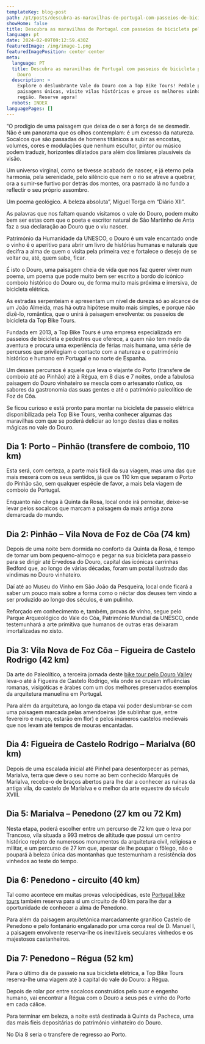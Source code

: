 ```yaml
---
templateKey: blog-post
path: /pt/posts/descubra-as-maravilhas-de-portugal-com-passeios-de-bicicleta-pelo-vale-do-douro//
showHome: false
title: Descubra as maravilhas de Portugal com passeios de bicicleta pelo vale do Douro
language: pt
date: 2024-02-09T09:12:59.430Z
featuredImage: /img/image-1.png
featuredImagePosition: center center
meta:
  language: PT
  title: Descubra as maravilhas de Portugal com passeios de bicicleta pelo vale do
    Douro
  description: >
    Explore o deslumbrante Vale do Douro com a Top Bike Tours! Pedale por
    paisagens únicas, visite vilas históricas e prove os melhores vinhos da
    região. Reserve agora!
  robots: INDEX
languagePages: []
---
```

“O prodígio de uma paisagem que deixa de o ser à força de se desmedir. Não é um panorama que os olhos contemplam: é um excesso da natureza. Socalcos que são passadas de homens titânicos a subir as encostas, volumes, cores e modulações que nenhum escultor, pintor ou músico podem traduzir, horizontes dilatados para além dos limiares plausíveis da visão. 

Um universo virginal, como se tivesse acabado de nascer, e já eterno pela harmonia, pela serenidade, pelo silêncio que nem o rio se atreve a quebrar, ora a sumir-se furtivo por detrás dos montes, ora pasmado lá no fundo a reflectir o seu próprio assombro. 

Um poema geológico. A beleza absoluta”, Miguel Torga em “Diário XII”.



As palavras que nos faltam quando visitamos o vale do Douro, podem muito bem ser estas com que o poeta e escritor natural de São Martinho de Anta faz a sua declaração ao Douro que o viu nascer.

Património da Humanidade da UNESCO, o Douro é um vale encantado onde o vinho é o aperitivo para abrir um livro de histórias humanas e naturais que decifra a alma de quem o visita pela primeira vez e fortalece o desejo de se voltar ou, até, quem sabe, ficar.

É isto o Douro, uma paisagem cheia de vida que nos faz querer viver num poema, um poema que pode muito bem ser escrito a bordo do icónico comboio histórico do Douro ou, de forma muito mais próxima e imersiva, de bicicleta elétrica.

As estradas serpenteiam e apresentam um nível de dureza só ao alcance de um João Almeida, mas há outra hipótese muito mais simples, e porque não dizê-lo, romântica, que o unirá à paisagem envolvente: os passeios de bicicleta da Top Bike Tours.

Fundada em 2013, a Top Bike Tours é uma empresa especializada em passeios de bicicleta e pedestres que oferece, a quem não tem medo da aventura e procura uma experiência de férias mais humana, uma série de percursos que privilegiam o contacto com a natureza e o património histórico e humano em Portugal e no norte de Espanha.

Um desses percursos é aquele que leva o viajante do Porto (transfere de comboio até ao Pinhão) até à Régua, em 8 dias e 7 noites, onde a fabulosa paisagem do Douro vinhateiro se mescla com o artesanato rústico, os sabores da gastronomia das suas gentes e até o património paleolítico de Foz de Côa.

Se ficou curioso e está pronto para montar na bicicleta de passeio elétrica disponibilizada pela Top Bike Tours, venha conhecer algumas das maravilhas com que se poderá deliciar ao longo destes dias e noites mágicas no vale do Douro.

## Dia 1: Porto – Pinhão (transfere de comboio, 110 km)

Esta será, com certeza, a parte mais fácil da sua viagem, mas uma das que mais mexerá com os seus sentidos, já que os 110 km que separam o Porto do Pinhão são, sem qualquer espécie de favor, a mais bela viagem de comboio de Portugal.

Enquanto não chega à Quinta da Rosa, local onde irá pernoitar, deixe-se levar pelos socalcos que marcam a paisagem da mais antiga zona demarcada do mundo.

## Dia 2: Pinhão – Vila Nova de Foz de Côa (74 km)

Depois de uma noite bem dormida no conforto da Quinta da Rosa, é tempo de tomar um bom pequeno-almoço e pegar na sua bicicleta para passeio para se dirigir até Ervedosa do Douro, capital das icónicas carrinhas  Bedford que, ao longo de várias décadas, foram um postal ilustrado das vindimas no Douro vinhateiro.

Daí até ao Museu do Vinho em São João da Pesqueira, local onde ficará a saber um pouco mais sobre a forma como o néctar dos deuses tem vindo a ser produzido ao longo dos séculos, é um pulinho.

Reforçado em conhecimento e, também, provas de vinho, segue pelo Parque Arqueológico do Vale do Côa, Património Mundial da UNESCO, onde testemunhará a arte primitiva que humanos de outras eras deixaram imortalizadas no xisto.

## Dia 3: Vila Nova de Foz Côa – Figueira de Castelo Rodrigo (42 km)

Da arte do Paleolítico, a terceira jornada deste [bike tour pelo Douro Valley](https://topbiketoursportugal.com/douro-valley-full-day-bike-ride) leva-o até à Figueira de Castelo Rodrigo, vila onde se cruzam influências romanas, visigóticas e árabes com um dos melhores preservados exemplos da arquitetura manuelina em Portugal.

Para além da arquitetura, ao longo da etapa vai poder deslumbrar-se com uma paisagem marcada pelas amendoeiras (de sublinhar que, entre fevereiro e março, estarão em flor) e pelos inúmeros castelos medievais que nos levam até tempos de mouras encantadas.

## Dia 4: Figueira de Castelo Rodrigo – Marialva (60 km)

Depois de uma escalada inicial até Pinhel para desentorpecer as pernas, Marialva, terra que deve o seu nome ao bem conhecido Marquês de Marialva, recebe-o de braços abertos para lhe dar a conhecer as ruínas da antiga vila, do castelo de Marialva e o melhor da arte equestre do século XVIII.

## Dia 5: Marialva – Penedono (27 km ou 72 Km)

Nesta etapa, poderá escolher entre um percurso de 72 km que o leva por Trancoso, vila situada a 993 metros de altitude que possui um centro histórico repleto de numerosos monumentos da arquitetura civil, religiosa e militar, e um percurso de 27 km que, apesar de lhe poupar o fôlego, não o poupará à beleza única das montanhas que testemunham a resistência dos vinhedos ao teste do tempo.

## Dia 6: Penedono - circuito (40 km)

Tal como acontece em muitas provas velocipédicas, este [Portugal bike tours](https://topbiketoursportugal.com/) também reserva para si um circuito de 40 km para lhe dar a oportunidade de conhecer a alma de Penedono.

Para além da paisagem arquitetónica marcadamente granítico Castelo de Penedono e pelo fontanário engalanado por uma coroa real de D. Manuel I, a paisagem envolvente reserva-lhe os inevitáveis seculares vinhedos e os majestosos castanheiros.

## Dia 7: Penedono – Régua (52 km)

Para o último dia de passeio na sua bicicleta elétrica, a Top Bike Tours reserva-lhe uma viagem até à capital do vale do Douro: a Régua.

Depois de rolar por entre socalcos construídos pelo suor e engenho humano, vai encontrar a Régua com o Douro a seus pés e vinho do Porto em cada cálice.

Para terminar em beleza, a noite está destinada à Quinta da Pacheca, uma das mais fieis depositárias do património vinhateiro do Douro. 

No Dia 8 seria o transfere de regresso ao Porto.